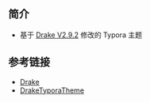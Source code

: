 ## 简介

- 基于 [Drake V2.9.2](https://theme.typora.io/theme/Drake/) 修改的 Typora 主题

## 参考链接

- [Drake](https://theme.typora.io/theme/Drake/)
- [DrakeTyporaTheme](https://github.com/liangjingkanji/DrakeTyporaTheme)

